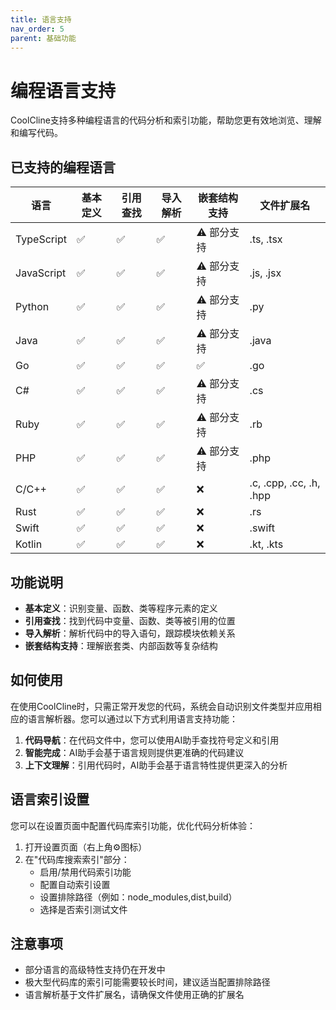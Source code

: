 ```yaml
---
title: 语言支持
nav_order: 5
parent: 基础功能
---
```


# 编程语言支持

CoolCline支持多种编程语言的代码分析和索引功能，帮助您更有效地浏览、理解和编写代码。

## 已支持的编程语言

| 语言       | 基本定义 | 引用查找 | 导入解析 | 嵌套结构支持 | 文件扩展名              |
| ---------- | -------- | -------- | -------- | ------------ | ----------------------- |
| TypeScript | ✅       | ✅       | ✅       | ⚠️ 部分支持  | .ts, .tsx               |
| JavaScript | ✅       | ✅       | ✅       | ⚠️ 部分支持  | .js, .jsx               |
| Python     | ✅       | ✅       | ✅       | ⚠️ 部分支持  | .py                     |
| Java       | ✅       | ✅       | ✅       | ⚠️ 部分支持  | .java                   |
| Go         | ✅       | ✅       | ✅       | ✅           | .go                     |
| C#         | ✅       | ✅       | ✅       | ⚠️ 部分支持  | .cs                     |
| Ruby       | ✅       | ✅       | ✅       | ⚠️ 部分支持  | .rb                     |
| PHP        | ✅       | ✅       | ✅       | ⚠️ 部分支持  | .php                    |
| C/C++      | ✅       | ✅       | ✅       | ❌           | .c, .cpp, .cc, .h, .hpp |
| Rust       | ✅       | ✅       | ✅       | ❌           | .rs                     |
| Swift      | ✅       | ✅       | ✅       | ❌           | .swift                  |
| Kotlin     | ✅       | ✅       | ✅       | ❌           | .kt, .kts               |

## 功能说明

- **基本定义**：识别变量、函数、类等程序元素的定义
- **引用查找**：找到代码中变量、函数、类等被引用的位置
- **导入解析**：解析代码中的导入语句，跟踪模块依赖关系
- **嵌套结构支持**：理解嵌套类、内部函数等复杂结构

## 如何使用

在使用CoolCline时，只需正常开发您的代码，系统会自动识别文件类型并应用相应的语言解析器。您可以通过以下方式利用语言支持功能：

1. **代码导航**：在代码文件中，您可以使用AI助手查找符号定义和引用
2. **智能完成**：AI助手会基于语言规则提供更准确的代码建议
3. **上下文理解**：引用代码时，AI助手会基于语言特性提供更深入的分析

## 语言索引设置

您可以在设置页面中配置代码库索引功能，优化代码分析体验：

1. 打开设置页面（右上角⚙️图标）
2. 在"代码库搜索索引"部分：
    - 启用/禁用代码索引功能
    - 配置自动索引设置
    - 设置排除路径（例如：node_modules,dist,build）
    - 选择是否索引测试文件

## 注意事项

- 部分语言的高级特性支持仍在开发中
- 极大型代码库的索引可能需要较长时间，建议适当配置排除路径
- 语言解析基于文件扩展名，请确保文件使用正确的扩展名
